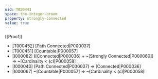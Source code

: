 ```yaml
---
uid: T020441
space: the-integer-broom
property: strongly-connected
value: true
---
```

[[Proof]]

* [T000452] [Path Connected|P000037]
* [T000451] [Countable|P000057]
* [I000082] ([Connected|P000036] + ~[Strongly Connected|P000060]) => ~[Cardinality < $\mathfrak(c)$|P000058]
* [I000040] [Path Connected|P000037] => [Connected|P000036]
* [I000067] ~[Countable|P000057] => ~[Cardinality < $\mathfrak(c)$|P000058]

